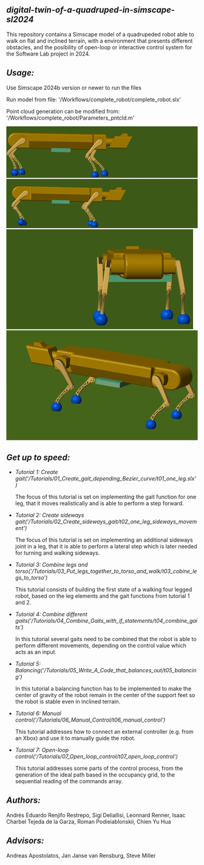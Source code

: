 ## *digital-twin-of-a-quadruped-in-simscape-sl2024*
This repository contains a Simscape model of a quadrupeded robot able to 
walk on flat and inclined terrain, with a environment that presents 
different obstacles, and the posibility of open-loop or interactive control 
system for the Software Lab project in 2024.

## *Usage:*
Use Simscape 2024b version or newer to run the files

Run model from file: '/Workflows/complete_robot/complete_robot.slx'

Point cloud generation can be modified from:
'/Workflows/complete_robot/Parameters_pntcld.m'

![](Images/GIFS/Walking.gif)
![](Images/GIFS/Trotting.gif)
![](Images/GIFS/Walk_left.gif)
![](Images/GIFS/Turn_left.gif)

## *Get up to speed:*
* *Tutorial 1:  Create gait('/Tutorials/01_Create_gait_depending_Bezier_curve/t01_one_leg.slx')*

    The focus of this tutorial is set on implementing the gait function for 
    one leg, that it moves realistically and is able to perform a step forward.

* *Tutorial 2: Create sideways gait('/Tutorials/02_Create_sideways_gait/t02_one_leg_sideways_movement')*

    The focus of this tutorial is set on implementing an additional sideways 
    joint in a leg, that it is able to perform a lateral step which is later 
    needed for turning and walking sideways.

* *Tutorial 3: Combine legs and torso('/Tutorials/03_Put_legs_together_to_torso_and_walk/t03_cobine_legs_to_torso')*

    This tutorial consists of building the first state of a walking four 
    legged robot, based on the leg elements and the gait functions from 
    tutorial 1 and 2.

* *Tutorial 4: Combine different gaits('/Tutorials/04_Combine_Gaits_with_if_statements/t04_combine_gaits')*

    In this tutorial several gaits need to be combined that the robot is able 
    to perform different movements, depending on the control value which acts 
    as an input.

* *Tutorial 5: Balancing('/Tutorials/05_Write_A_Code_that_balances_out/t05_balancing')*

    In this tutorial a balancing function has to be implemented to make the
    center of gravity of the robot remain in the center of the support feet
    so the robot is stable even in inclined terrain.

* *Tutorial 6: Manual control('/Tutorials/06_Manual_Control/t06_manual_control')*

    This tutorial addresses how to connect an external controller (e.g. from 
    an Xbox) and use it to manually guide the robot.

* *Tutorial 7: Open-loop control('/Tutorials/07_Open_loop_control/t07_open_loop_control')*

    This tutorial addresses some parts of the control process, from the 
    generation of the ideal path based in the occupancy grid, to the 
    sequential reading of the commands array.

## *Authors:*
Andrés Eduardo Renjifo Restrepo, Sigi Deliallisi, Leonnard Renner, Isaac
Charbel Tejeda de la Garza, Roman Podieiablonskii, Chien Yu Hua

## *Advisors:*
Andreas Apostolatos, Jan Janse van Rensburg, Steve Miller